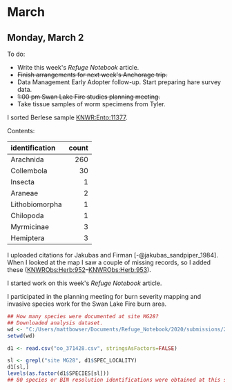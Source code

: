 
# March

## Monday, March 2

To do:

* Write this week's *Refuge Notebook* article.
* ~~Finish arrangements for next week's Anchorage trip.~~
* Data Management Early Adopter follow-up. Start preparing hare survey data.
* ~~1:00 pm Swan Lake Fire studies planning meeting.~~
* Take tissue samples of worm specimens from Tyler.

I sorted Berlese sample [KNWR:Ento:11377](http://arctos.database.museum/guid/KNWR:Ento:11377).

Contents:

identification|count
:---|---:
Arachnida|260
Collembola|30
Insecta|1
Araneae|2
Lithobiomorpha|1
Chilopoda|1
Myrmicinae|3
Hemiptera|3

I uploaded citations for Jakubas and Firman [-@jakubas_sandpiper_1984]. When I looked at the map I saw a couple of missing records, so I added these ([KNWRObs:Herb:952](http://arctos.database.museum/guid/KNWRObs:Herb:952)–[KNWRObs:Herb:953](http://arctos.database.museum/guid/KNWRObs:Herb:953)).

I started work on this week's *Refuge Notebook* article.

I participated in the planning meeting for burn severity mapping and invasive species work for the Swan Lake Fire burn area.

```r
## How many species were documented at site MG28?
## Downloaded analysis dataset.
wd <- "C:/Users/mattbowser/Documents/Refuge_Notebook/2020/submissions/2020-03-06_Refuge_Notebook"
setwd(wd)

d1 <- read.csv("oo_371428.csv", stringsAsFactors=FALSE)

sl <- grepl("site MG28", d1$SPEC_LOCALITY)
d1[sl,]
levels(as.factor(d1$SPECIES[sl]))
## 80 species or BIN resolution identifications were obtained at this site.


```
